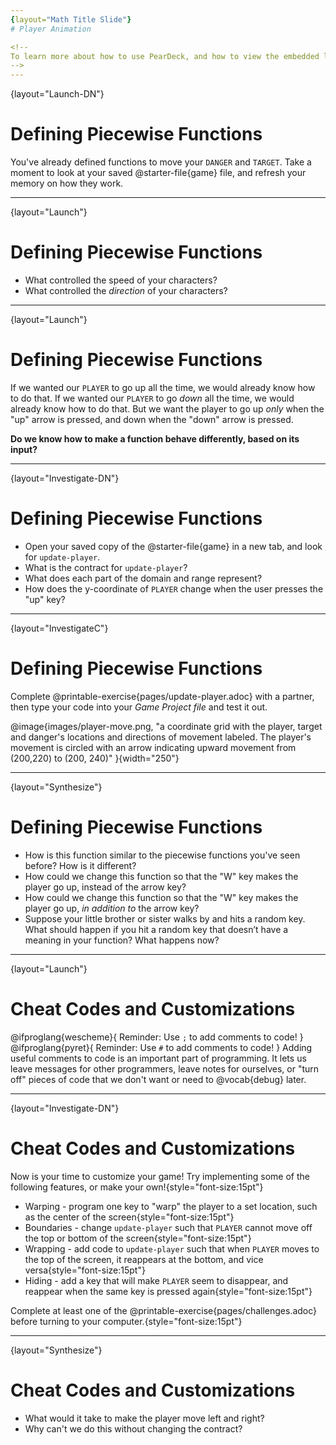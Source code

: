 ```yaml
---
{layout="Math Title Slide"}
# Player Animation

<!--
To learn more about how to use PearDeck, and how to view the embedded links on these slides without going into present mode visit https://help.peardeck.com/en
-->
---
```

{layout="Launch-DN"}
# Defining Piecewise Functions 

You've already defined functions to move your `DANGER` and `TARGET`. Take a moment to look at your saved @starter-file{game} file, and refresh your memory on how they work.

---
{layout="Launch"}
# Defining Piecewise Functions

- What controlled the speed of your characters?
- What controlled the _direction_ of your characters?

---
{layout="Launch"}
# Defining Piecewise Functions

If we wanted our `PLAYER` to go up all the time, we would already know how to do that. If we wanted our `PLAYER` to go _down_ all the time, we would already know how to do that. But we want the player to go up _only_ when the "up" arrow is pressed, and down when the "down" arrow is pressed. 

**Do we know how to make a function behave differently, based on its input?**

---
{layout="Investigate-DN"}
# Defining Piecewise Functions

* Open your saved copy of the @starter-file{game} in a new tab, and look for `update-player`.
* What is the contract for `update-player`?
* What does each part of the domain and range represent?
* How does the y-coordinate of `PLAYER` change when the user presses the "up" key?

<!--
@ifproglang{wescheme}{
_The Name is `update-player`, the Domain consists of a Number and String, and Range is a Number._
_Domain: the Number is the y-coordinate of `PLAYER`, the String is the key that the user pressed; Range: the Number is the new y-coordinate of ``PLAYER``_}
@ifproglang{pyret}{
_The Name is `update-player`, the Domain consists of two Numbers and a String, and the Range is a Number._
_Domain: the Numbers are the x-coordinate and the y-coordinate of `PLAYER` when the key is pressed, the String is the key that the user pressed; Range: the Number is the new y-coordinate of ``PLAYER``_}
_When the user presses the "up" key, the y-coordinate should increase, the program should add something to it_
-->

---
{layout="InvestigateC"}
# Defining Piecewise Functions

Complete @printable-exercise{pages/update-player.adoc} with a partner, then type your code into your *Game Project file* and test it out.

@image{images/player-move.png, "a coordinate grid with the player, target and danger's locations and directions of movement labeled. The player's movement is circled with an arrow indicating upward movement from (200,220) to (200, 240)" }{width="250"}


<!--
Students often think of this function as returning a _relative distance_ (e.g. "it adds 20"), instead of an absolute coordinate (e.g. "the new y-coordinate is the old y plus 20")
-->

---
{layout="Synthesize"}
# Defining Piecewise Functions

- How is this function similar to the piecewise functions you've seen before? How is it different?
- How could we change this function so that the "W" key makes the player go up, instead of the arrow key?
- How could we change this function so that the "W" key makes the player go up, _in addition to_ the arrow key?
- Suppose your little brother or sister walks by and hits a random key. What should happen if you hit a random key that doesn’t have a meaning in your function? What happens now?

---
{layout="Launch"}
# Cheat Codes and Customizations 

@ifproglang{wescheme}{
Reminder: Use `;` to add comments to code! 
}
@ifproglang{pyret}{
Reminder: Use `#` to add comments to code! 
}
Adding useful comments to code is an important part of programming. It lets us leave messages for other programmers, leave notes for ourselves, or "turn off" pieces of code that we don't want or need to @vocab{debug} later.

---
{layout="Investigate-DN"}
# Cheat Codes and Customizations 

Now is your time to customize your game! Try implementing some of the following features, or make your own!{style="font-size:15pt"}

* Warping - program one key to "warp" the player to a set location, such as the center of the screen{style="font-size:15pt"}
* Boundaries - change `update-player` such that `PLAYER` cannot move off the top or bottom of the screen{style="font-size:15pt"}
* Wrapping - add code to `update-player` such that when `PLAYER` moves to the top of the screen, it reappears at the bottom, and vice versa{style="font-size:15pt"}
* Hiding - add a key that will make `PLAYER` seem to disappear, and reappear when the same key is pressed again{style="font-size:15pt"}

Complete at least one of the @printable-exercise{pages/challenges.adoc} before turning to your computer.{style="font-size:15pt"}

<!--
It's likely that once they hear other students' ideas, they will want more time to try them out. If time allows, give students additional _slices_ of "hacking time", bringing them back to share each other's ideas and solutions before sending them off to program some more. This dramatically ramps up the creativity and engagement in the classroom, giving better results than having one long stretch of programming time.
-->

---
{layout="Synthesize"}
# Cheat Codes and Customizations 

* What would it take to make the player move left and right? 
* Why can't we do this without changing the contract?
